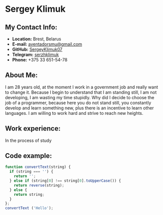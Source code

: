 # **Sergey Klimuk** #
## **My Contact Info:** ##
- **Location:** Brest, Belarus 
- **E-mail:** [aventadorsmu@gmail.com](https://mail.google.com/mail/u/0/?tab=rm&ogbl#inbox)
- **GitHub:** [SergeyKlimuk07](https://github.com/SergeyKlimuk07)
- **Telegram:** [serzhklimuk](https://t.me/serzhklimuk)
- **Phone:** +375 33 651-54-78

## **About Me:** ##
I am 28 years old, at the moment I work in a government job and really want to change it. Because I begin to understand that I am standing still, I am not developing, I am wasting my time stupidly. Why did I decide to choose the job of a programmer, because here you do not stand still, you constantly develop and learn something new, plus there is an incentive to learn other languages. I am willing to work hard and strive to reach new heights.

## **Work experience:** ##
In the process of study

## **Code example:** ##
```javascript
function convertText(string) {
  if (string === '') {
    return '';
  } else if (string[0] !== string[0].toUpperCase()) {
    return reverse(string);
  } else {
    return string;
  }
};
convertText ('Hello');
```
